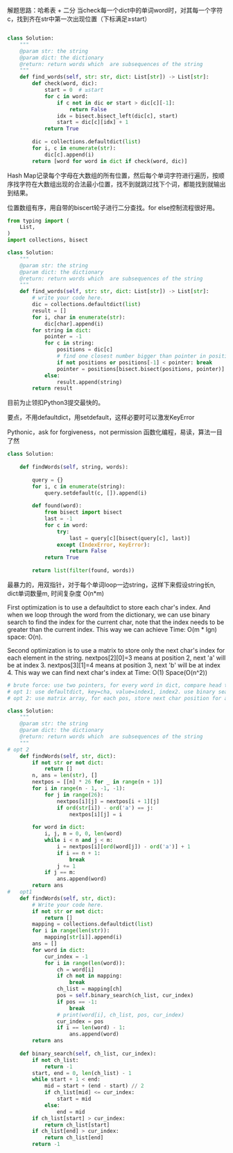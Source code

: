 <!-- ----------------------- hashmap + binary search ----------------------- -->
解题思路：哈希表 + 二分
当check每一个dict中的单词word时，对其每一个字符c，找到齐在str中第一次出现位置（下标满足≥start）
```python

class Solution:
    """
    @param str: the string
    @param dict: the dictionary
    @return: return words which  are subsequences of the string
    """
    def find_words(self, str: str, dict: List[str]) -> List[str]:
        def check(word, dic):
            start = 0  # ≥start
            for c in word:
                if c not in dic or start > dic[c][-1]:
                    return False
                idx = bisect.bisect_left(dic[c], start)
                start = dic[c][idx] + 1
            return True
        
        dic = collections.defaultdict(list)
        for i, c in enumerate(str):
            dic[c].append(i)
        return [word for word in dict if check(word, dic)]

```

<!-- --------------------- hashmap + binary serach II ---------------------- -->

Hash Map记录每个字母在大数组的所有位置，然后每个单词字符进行遍历，按顺序找字符在大数组出现的合法最小位置，找不到就跳过找下个词，都能找到就输出到结果。

位置数组有序，用自带的biscert轮子进行二分查找。for else控制流程很好用。

```python
from typing import (
    List,
)
import collections, bisect

class Solution:
    """
    @param str: the string
    @param dict: the dictionary
    @return: return words which  are subsequences of the string
    """
    def find_words(self, str: str, dict: List[str]) -> List[str]:
        # write your code here.
        dic = collections.defaultdict(list)
        result = []
        for i, char in enumerate(str):
            dic[char].append(i)
        for string in dict:
            pointer = -1
            for c in string:
                positions = dic[c]
                # find one closest number bigger than pointer in positions
                if not positions or positions[-1] < pointer: break
                pointer = positions[bisect.bisect(positions, pointer)]
            else:
                result.append(string)
        return result
```        

<!-- --------------------- hashmap + binary search III --------------------- -->
目前为止领扣Python3提交最快的。

要点，不用defaultdict，用setdefault，这样必要时可以激发KeyError

Pythonic，ask for forgiveness，not permission
函数化编程，易读，算法一目了然

```python
class Solution:
    
    def findWords(self, string, words):
        
        query = {}
        for i, c in enumerate(string):
            query.setdefault(c, []).append(i)
            
        def found(word):
            from bisect import bisect
            last = -1
            for c in word:
                try:
                    last = query[c][bisect(query[c], last)]
                except (IndexError, KeyError):
                    return False
            return True
        
        return list(filter(found, words))
```

<!-- ---------------------------- two pointers ----------------------------- -->
最暴力的，用双指针，对于每个单词loop一边string，这样下来假设string长n, dict单词数量m, 时间复杂度 O(n*m)

First optimization is to use a defaultdict to store each char's index.
And when we loop through the word from the dictionary, we can use binary search to find the index for the current char,
note that the index needs to be greater than the current index. This way we can achieve Time: O(m * lgn) space: O(n).

Second optimization is to use a matrix to store only the next char's index for each element in the string.
nextpos[2][0]=3 means at position 2, next 'a' will be at index 3.
nextpos[3][1]=4 means at position 3, next 'b' will be at index 4.
This way we can find next char's index at Time: O(1) Space(O(n^2))

```python
# brute force: use two pointers, for every word in dict, compare head to toe, O(n)
# opt 1: use defaultdict, key=cha, value=index1, index2. use binary search find next.O(lgn)
# opt 2: use matrix array, for each pos, store next char position for all 26 char. O(1)

class Solution:
    """
    @param str: the string
    @param dict: the dictionary
    @return: return words which  are subsequences of the string
    """
# opt 2
    def findWords(self, str, dict):
        if not str or not dict:
            return []
        n, ans = len(str), []
        nextpos = [[n] * 26 for _ in range(n + 1)]
        for i in range(n - 1, -1, -1):
            for j in range(26):
                nextpos[i][j] = nextpos[i + 1][j]
                if ord(str[i]) - ord('a') == j:
                    nextpos[i][j] = i 
                    
        for word in dict:
            i, j, m = 0, 0, len(word)
            while i < n and j < m:
                i = nextpos[i][ord(word[j]) - ord('a')] + 1 
                if i == n + 1:
                    break
                j += 1 
            if j == m:
                ans.append(word)
        return ans 
#   opt1  
    def findWords(self, str, dict):
        # Write your code here.
        if not str or not dict:
            return []
        mapping = collections.defaultdict(list)
        for i in range(len(str)):
            mapping[str[i]].append(i)
        ans = []
        for word in dict:
            cur_index = -1
            for i in range(len(word)):
                ch = word[i]
                if ch not in mapping:
                    break 
                ch_list = mapping[ch]
                pos = self.binary_search(ch_list, cur_index)
                if pos == -1:
                    break
                # print(word[i], ch_list, pos, cur_index)
                cur_index = pos
                if i == len(word) - 1:
                    ans.append(word)
        return ans 
    
    def binary_search(self, ch_list, cur_index):
        if not ch_list:
            return -1 
        start, end = 0, len(ch_list) - 1 
        while start + 1 < end:
            mid = start + (end - start) // 2
            if ch_list[mid] <= cur_index:
                start = mid
            else:
                end = mid 
        if ch_list[start] > cur_index:
            return ch_list[start] 
        if ch_list[end] > cur_index:
            return ch_list[end] 
        return -1
```